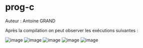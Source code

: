 # prog-c

Auteur : Antoine GRAND

Après la compilation on peut observer les exécutions suivantes :

![image](https://user-images.githubusercontent.com/74561195/196249911-e31b3151-5904-4c2f-a11b-48fdee4a4355.png)
![image](https://user-images.githubusercontent.com/74561195/196250585-5e4f6f03-2140-4221-9636-20b61ed02ed8.png)
![image](https://user-images.githubusercontent.com/74561195/196250694-cbae8775-137e-4d04-b882-fde4b02c9817.png)
![image](https://user-images.githubusercontent.com/74561195/196251695-ea0fb251-638e-49e1-be56-70ecdfbaac5e.png)
![image](https://user-images.githubusercontent.com/74561195/196251917-ec696942-5ee6-44e9-92c4-852ffba76d70.png)
